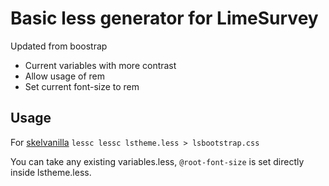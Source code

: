 # Basic less generator for LimeSurvey #

Updated from boostrap

- Current variables with more contrast
- Allow usage of rem
- Set current font-size to rem

## Usage ##

For [skelvanilla](https://gitlab.com/SondagesPro/SurveyThemes/skelvanilla)
`lessc lessc lstheme.less > lsbootstrap.css`

You can take any existing variables.less, `@root-font-size` is set directly inside lstheme.less.
